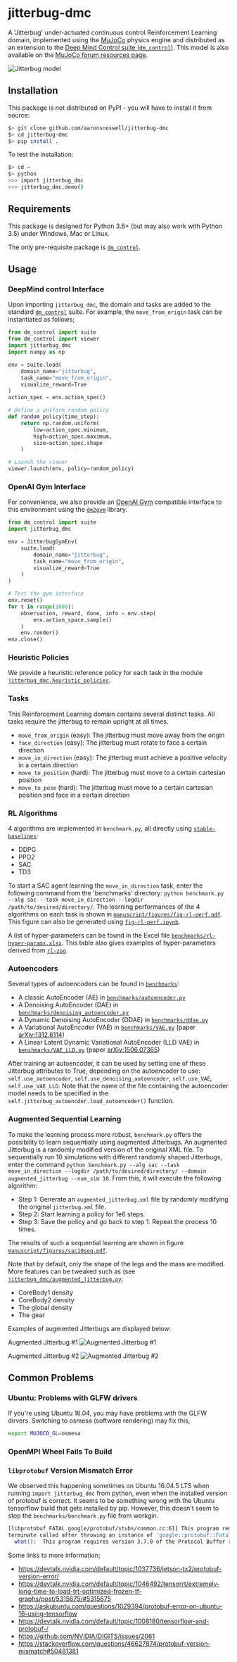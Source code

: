 # jitterbug-dmc

A 'Jitterbug' under-actuated continuous control Reinforcement Learning domain,
implemented using the [MuJoCo](http://mujoco.org/) physics engine and
distributed as an extension to the
[Deep Mind Control suite (`dm_control`)](https://github.com/deepmind/dm_control).
This model is also available on the
[MuJoCo forum resources page](http://www.mujoco.org/forum/index.php?resources/the-jitterbug-domain.29/).

![Jitterbug model](figures/jitterbug.jpg)

## Installation

This package is not distributed on PyPI - you will have to install it from
source:

```bash
$> git clone github.com/aaronsnoswell/jitterbug-dmc
$> cd jitterbug-dmc
$> pip install .
```

To test the installation:

```bash
$> cd ~
$> python
>>> import jitterbug_dmc
>>> jitterbug_dmc.demo()
```

## Requirements

This package is designed for Python 3.6+ (but may also work with Python 3.5) 
under Windows, Mac or Linux.

The only pre-requisite package is
[`dm_control`](https://github.com/deepmind/dm_control).

## Usage

### DeepMind control Interface

Upon importing `jitterbug_dmc`, the domain and tasks are added to the standard
[`dm_control`](https://github.com/deepmind/dm_control) suite.
For example, the `move_from_origin` task can be instantiated as follows;

```python
from dm_control import suite
from dm_control import viewer
import jitterbug_dmc
import numpy as np

env = suite.load(
    domain_name="jitterbug",
    task_name="move_from_origin",
    visualize_reward=True
)
action_spec = env.action_spec()

# Define a uniform random policy
def random_policy(time_step):
    return np.random.uniform(
        low=action_spec.minimum,
        high=action_spec.maximum,
        size=action_spec.shape
    )

# Launch the viewer
viewer.launch(env, policy=random_policy)
```

### OpenAI Gym Interface

For convenience, we also provide an [OpenAI Gym](https://gym.openai.com/docs/)
compatible interface to this environment using the
[`dm2gym`](https://github.com/zuoxingdong/dm2gym) library.

```python
from dm_control import suite
import jitterbug_dmc

env = JitterbugGymEnv(
    suite.load(
        domain_name="jitterbug",
        task_name="move_from_origin",
        visualize_reward=True
    )
)

# Test the gym interface
env.reset()
for t in range(1000):
    observation, reward, done, info = env.step(
        env.action_space.sample()
    )
    env.render()
env.close()
```

### Heuristic Policies

We provide a heuristic reference policy for each task in the module
[`jitterbug_dmc.heuristic_policies`](jitterbug_dmc/heuristic_policies.py). 

### Tasks

This Reinforcement Learning domain contains several distinct tasks.
All tasks require the jitterbug to remain upright at all times.

 - `move_from_origin` (easy): The jitterbug must move away from the origin
 - `face_direction` (easy): The jitterbug must rotate to face a certain
   direction
 - `move_in_direction` (easy): The jitterbug must achieve a positive velocity in
   a certain direction
 - `move_to_position` (hard): The jitterbug must move to a certain cartesian
   position 
 - `move_to_pose` (hard): The jitterbug must move to a certain cartesian
   position and face in a certain direction 
   
### RL Algorithms

4 algorithms are implemented in `benchmark.py`, all directly using [`stable-baselines`](https://github.com/hill-a/stable-baselines):

 - DDPG
 - PPO2
 - SAC
 - TD3

To start a SAC agent learning the `move_in_direction` task, enter the following command from the 'benchmarks' directory: `python benchmark.py --alg sac --task move_in_direction --logdir /path/to/desired/directory/`.
The learning performances of the 4 algorithms on each task is shown in [`manuscript/figures/fig-rl-perf.pdf`](manuscript/figures/fig-rl-perf.pdf). This figure can also be generated using [`fig-rl-perf.ipynb`](fig-rl-perf.ipynb). 

A list of hyper-parameters can be found in the Excel file [`benchmarks/rl-hyper-params.xlsx`](benchmarks/rl-hyper-params.xlsx). This table also gives examples of hyper-parameters derived from [`rl-zoo`](https://github.com/araffin/rl-baselines-zoo).

### Autoencoders

Several types of autoencoders can be found in [`benchmarks`](benchmarks):
 
 - A classic AutoEncoder (AE) in [`benchmarks/autoencoder.py`](benchmarks/autoencoder.py)
 - A Denoising AutoEncoder (DAE) in [`benchmarks/denoising_autoencoder.py`](benchmarks/denoising_autoencoder.py)
 - A Dynamic Denoising AutoEncoder (DDAE) in [`benchmarks/ddae.py`](benchmarks/ddae.py)
 - A Variational AutoEncoder (VAE) in [`benchmarks/VAE.py`](benchmarks/VAE.py) (paper [arXiv:1312.6114](https://arxiv.org/abs/1312.6114))
 - A Linear Latent Dynamic Variational AutoEncoder (LLD VAE) in [`benchmarks/VAE_LLD.py`](benchmarks/VAE_LLD.py) (paper [arXiv:1506.07365](https://arxiv.org/abs/1506.07365))
 
 After training an autoencoder, it can be used by setting one of these Jitterbug attributes to True, depending on the autoencoder to use: `self.use_autoencoder`, `self.use_denoising_autoencoder`, `self.use_VAE`, `self.use_VAE_LLD`. Note that the name of the file containing the autoencoder model needs to be specified in the `self.jitterbug_autoencder.load_autoencoder()` function.

### Augmented Sequential Learning

To make the learning process more robust, `benchmark.py` offers the possibility to learn sequentially using augmented Jitterbugs. An augmented Jitterbug is a randomly modified version of the original XML file. 
To sequentially run 10 simulations with different randomly shaped Jitterbugs, enter the command `python benchmark.py --alg sac --task move_in_direction --logdir /path/to/desired/directory/ --domain augmented_jitterbug --num_sim 10`. From this, it will execute the following algorithm:
 
 - Step 1: Generate an `augmented_jitterbug.xml` file by randomly modifying the original `jitterbug.xml` file.
 - Step 2: Start learning a policy for 1e6 steps.
 - Step 3: Save the policy and go back to step 1. Repeat the process 10 times.
 
The results of such a sequential learning are shown in figure [`manuscript/figures/sac10seq.pdf`](manuscript/figures/sac10seq.pdf).
 
Note that by default, only the shape of the legs and the mass are modified. More features can be tweaked such as (see [`jitterbug_dmc/augmented_jitterbug.py`](jitterbug_dmc/augmented_jitterbug.py):
 
 - CoreBody1 density
 - CoreBody2 density
 - The global density
 - The gear
 
Examples of augmented Jitterbugs are displayed below:

Augmented Jitterbug #1
![Augmented Jitterbug #1](figures/aj1.png)

Augmented Jitterbug #2
![Augmented Jitterbug #2](figures/aj2.png)

## Common Problems

### Ubuntu: Problems with GLFW drivers 

If you're using Ubuntu 16.04, you may have problems with the GLFW dirvers.
Switching to osmesa (software rendering) may fix this,

```bash
export MUJOCO_GL=osmesa
```

### OpenMPI Wheel Fails To Build



### `libprotobuf` Version Mismatch Error

We observed this happening sometimes on Ubuntu 16.04.5 LTS when running
`import jitterbug_dmc` from python, even when the installed version of protobuf
is correct.
It seems to be something wrong with the Ubuntu tensorflow build that gets
installed by pip.
However, this doesn't seem to stop the `benchmarks/benchmark.py` file from workgin.

```bash
[libprotobuf FATAL google/protobuf/stubs/common.cc:61] This program requires version 3.7.0 of the Protocol Buffer runtime library, but the installed version is 2.6.1.  Please update your library.  If you compiled the program yourself, make sure that your headers are from the same version of Protocol Buffers as your link-time library.  (Version verification failed in "bazel-out/k8-opt/genfiles/tensorflow/core/framework/tensor_shape.pb.cc".)
terminate called after throwing an instance of 'google::protobuf::FatalException'
  what():  This program requires version 3.7.0 of the Protocol Buffer runtime library, but the installed version is 2.6.1.  Please update your library.  If you compiled the program yourself, make sure that your headers are from the same version of Protocol Buffers as your link-time library.  (Version verification failed in "bazel-out/k8-opt/genfiles/tensorflow/core/framework/tensor_shape.pb.cc".)
```

Some links to more information;

 - https://devtalk.nvidia.com/default/topic/1037736/jetson-tx2/protobuf-version-error/
 - https://devtalk.nvidia.com/default/topic/1046492/tensorrt/extremely-long-time-to-load-trt-optimized-frozen-tf-graphs/post/5315675/#5315675
 - https://askubuntu.com/questions/1029394/protobuf-error-on-ubuntu-16-using-tensorflow
 - https://devtalk.nvidia.com/default/topic/1008180/tensorflow-and-protobuf-/
 - https://github.com/NVIDIA/DIGITS/issues/2061
 - https://stackoverflow.com/questions/46627874/protobuf-version-mismatch#50481381
